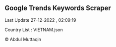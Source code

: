

## Google Trends Keywords Scraper 
 
Last Update 27-12-2022 , 02:09:19

Country List :
VIETNAM.json



© Abdul Muttaqin 
